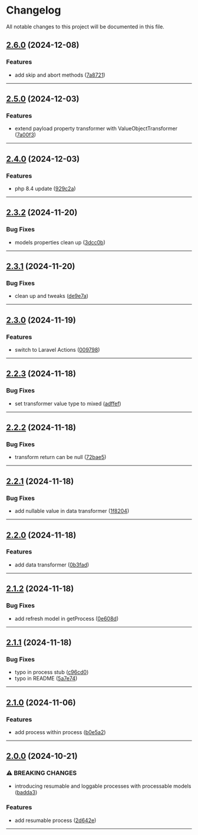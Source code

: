 # Changelog
All notable changes to this project will be documented in this file.
 
## [2.6.0](https://github.com/iBroStudio/laravel-piped-tasks/compare/v2.5.0...HEAD) (2024-12-08)
### Features
* add skip and abort methods ([7a8721](https://github.com/iBroStudio/laravel-piped-tasks/commit/7a8721fcf0b5a254bada8d0bfb47872bfe76a8a6))

---

## [2.5.0](https://github.com/iBroStudio/laravel-piped-tasks/compare/v2.4.0...HEAD) (2024-12-03)
### Features
* extend payload property transformer with ValueObjectTransformer ([7a00f3](https://github.com/iBroStudio/laravel-piped-tasks/commit/7a00f3c90c683e1b5b72957e04bba9d104588235))

---

## [2.4.0](https://github.com/iBroStudio/laravel-piped-tasks/compare/v2.3.2...HEAD) (2024-12-03)
### Features
* php 8.4 update ([929c2a](https://github.com/iBroStudio/laravel-piped-tasks/commit/929c2ad99d94675a20f66af289308391d34d0527))

---

## [2.3.2](https://github.com/iBroStudio/laravel-piped-tasks/compare/v2.3.1...HEAD) (2024-11-20)
### Bug Fixes
* models properties clean up ([3dcc0b](https://github.com/iBroStudio/laravel-piped-tasks/commit/3dcc0beb3b7e01c704eed5085ad37506190e99f1))

---

## [2.3.1](https://github.com/iBroStudio/laravel-piped-tasks/compare/v2.3.0...HEAD) (2024-11-20)
### Bug Fixes
* clean up and tweaks ([de9e7a](https://github.com/iBroStudio/laravel-piped-tasks/commit/de9e7a590d5efd5de7f94bca7fb692a2ac37690d))

---

## [2.3.0](https://github.com/iBroStudio/laravel-piped-tasks/compare/v2.2.3...HEAD) (2024-11-19)
### Features
* switch to Laravel Actions ([009798](https://github.com/iBroStudio/laravel-piped-tasks/commit/009798f0fa5b250650d9fc6da5b7e45dc5ecdcb1))

---

## [2.2.3](https://github.com/iBroStudio/laravel-piped-tasks/compare/v2.2.2...HEAD) (2024-11-18)
### Bug Fixes
* set transformer value type to mixed ([adffef](https://github.com/iBroStudio/laravel-piped-tasks/commit/adffefa78804acd298dcc0aced10567e744b5580))

---

## [2.2.2](https://github.com/iBroStudio/laravel-piped-tasks/compare/v2.2.1...HEAD) (2024-11-18)
### Bug Fixes
* transform return can be null ([72bae5](https://github.com/iBroStudio/laravel-piped-tasks/commit/72bae5693bbbc4ca00a72c64abac737271ab49ec))

---

## [2.2.1](https://github.com/iBroStudio/laravel-piped-tasks/compare/v2.2.0...HEAD) (2024-11-18)
### Bug Fixes
* add nullable value in data transformer ([1f8204](https://github.com/iBroStudio/laravel-piped-tasks/commit/1f8204f15f573a4a80e932bc081e6b04c7648218))

---

## [2.2.0](https://github.com/iBroStudio/laravel-piped-tasks/compare/v2.1.2...HEAD) (2024-11-18)
### Features
* add data transformer ([0b3fad](https://github.com/iBroStudio/laravel-piped-tasks/commit/0b3fadbff3afccb85421052ea0e4259afd2b9892))

---

## [2.1.2](https://github.com/iBroStudio/laravel-piped-tasks/compare/v2.1.1...HEAD) (2024-11-18)
### Bug Fixes
* add refresh model in getProcess ([0e608d](https://github.com/iBroStudio/laravel-piped-tasks/commit/0e608d69d4851f8182158fd0f36dc479b08c394d))

---

## [2.1.1](https://github.com/iBroStudio/laravel-piped-tasks/compare/v2.1.0...HEAD) (2024-11-18)
### Bug Fixes
* typo in process stub ([c96cd0](https://github.com/iBroStudio/laravel-piped-tasks/commit/c96cd0f01509298ab7d93502d2f3925e41695119))
* typo in README ([5a7e74](https://github.com/iBroStudio/laravel-piped-tasks/commit/5a7e748337083600133f53f71220f110e92ab58d))

---

## [2.1.0](https://github.com/iBroStudio/laravel-piped-tasks/compare/v2.0.0...HEAD) (2024-11-06)
### Features
* add process within process ([b0e5a2](https://github.com/iBroStudio/laravel-piped-tasks/commit/b0e5a2e2d3cca066d6d2a53176eb133e7e90927e))

---

## [2.0.0](https://github.com/iBroStudio/laravel-piped-tasks/compare/v1.3.2...HEAD) (2024-10-21)
### ⚠ BREAKING CHANGES
* introducing resumable and loggable processes with processable models ([badda3](https://github.com/iBroStudio/laravel-piped-tasks/commit/badda3e801ee55661432d8c03e7da5c85c7f99d2))
### Features
* add resumable process ([2d642e](https://github.com/iBroStudio/laravel-piped-tasks/commit/2d642e05846eb29a0b44a5f4675b4aa38661a7ba))

---
